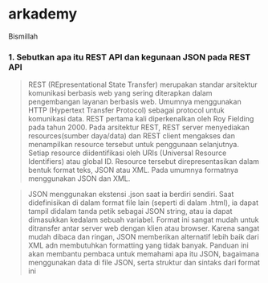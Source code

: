 # arkademy
Bismillah

### 1. Sebutkan apa itu REST API dan kegunaan JSON pada REST API
> REST (REpresentational State Transfer) merupakan standar arsitektur komunikasi berbasis web yang sering diterapkan dalam pengembangan layanan berbasis web. Umumnya menggunakan HTTP (Hypertext Transfer Protocol) sebagai protocol untuk komunikasi data. REST pertama kali diperkenalkan oleh Roy Fielding pada tahun 2000. Pada arsitektur REST, REST server menyediakan resources(sumber daya/data) dan REST client mengakses dan menampilkan resource tersebut untuk penggunaan selanjutnya. Setiap resource diidentifikasi oleh URIs (Universal Resource Identifiers) atau global ID. Resource tersebut direpresentasikan dalam bentuk format teks, JSON atau XML. Pada umumnya formatnya menggunakan JSON dan XML.

> JSON menggunakan ekstensi .json saat ia berdiri sendiri. Saat didefinisikan di dalam format file lain (seperti di dalam .html), ia dapat tampil didalam tanda petik sebagai JSON string, atau ia dapat dimasukkan kedalam sebuah variabel. Format ini sangat mudah untuk ditransfer antar server web dengan klien atau browser. Karena sangat mudah dibaca dan ringan, JSON memberikan alternatif lebih baik dari XML adn membutuhkan formatting yang tidak banyak. Panduan ini akan membantu pembaca untuk memahami apa itu JSON, bagaimana menggunakan data di file JSON, serta struktur dan sintaks dari format ini
